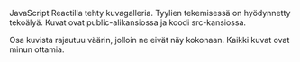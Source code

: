 JavaScript Reactilla tehty kuvagalleria. Tyylien tekemisessä on hyödynnetty tekoälyä. Kuvat ovat public-alikansiossa ja koodi src-kansiossa.

Osa kuvista rajautuu väärin, jolloin ne eivät näy kokonaan. Kaikki kuvat ovat minun ottamia.

